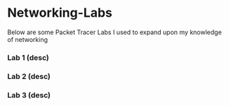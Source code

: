 # Networking-Labs
Below are some Packet Tracer Labs I used to expand upon my knowledge of networking


### Lab 1 (desc)
<div>

</div>

### Lab 2 (desc)
<div>
  
</div>

### Lab 3 (desc)
<div>
  
</div>


